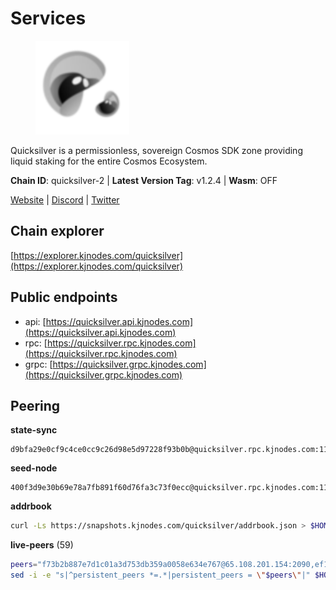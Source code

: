 # Services

<figure><img src="https://raw.githubusercontent.com/kj89/cosmos-images/main/logos/quicksilver.png" width="150" alt=""><figcaption></figcaption></figure>

Quicksilver is a permissionless, sovereign Cosmos SDK zone providing liquid staking for the entire Cosmos Ecosystem.

**Chain ID**: quicksilver-2 | **Latest Version Tag**: v1.2.4 | **Wasm**: OFF

[Website](https://quicksilver.zone) | [Discord](https://discord.gg/quicksilverprotocol) | [Twitter](https://twitter.com/quicksilverzone)




## Chain explorer
[https://explorer.kjnodes.com/quicksilver](https://explorer.kjnodes.com/quicksilver)

## Public endpoints

* api: [https://quicksilver.api.kjnodes.com](https://quicksilver.api.kjnodes.com)
* rpc: [https://quicksilver.rpc.kjnodes.com](https://quicksilver.rpc.kjnodes.com)
* grpc: [https://quicksilver.grpc.kjnodes.com](https://quicksilver.grpc.kjnodes.com)

## Peering

**state-sync**

```text
d9bfa29e0cf9c4ce0cc9c26d98e5d97228f93b0b@quicksilver.rpc.kjnodes.com:11656
```

**seed-node**

```text
400f3d9e30b69e78a7fb891f60d76fa3c73f0ecc@quicksilver.rpc.kjnodes.com:11659
```

**addrbook**
```bash
curl -Ls https://snapshots.kjnodes.com/quicksilver/addrbook.json > $HOME/.quicksilverd/config/addrbook.json
```

**live-peers** (59)
```bash
peers="f73b2b887e7d1c01a3d753db359a0058e634e767@65.108.201.154:2090,ef1cb5bff5b76957f02636a30d5d85d861a35dbe@65.109.92.240:21026,71b753819eb653e99e6a825b80af20ca9bccb087@135.125.163.63:24666,b212d5740b2e11e54f56b072dc13b6134650cfb5@169.155.168.98:26656,cbc2c7a7cd39750abee0dcd5dd2832feddbde20e@50.21.173.76:26656,e3dd956ac4081ba42ae3d038edd6d80ddf092751@198.199.90.99:26656,d9bfa29e0cf9c4ce0cc9c26d98e5d97228f93b0b@65.109.88.38:11656,a0352933c3a4e525ac1cd595400f3123fbd597f6@65.108.230.161:46656,ff2055b198685f619897058a26776b9d1b73dc3c@178.63.184.129:26656,ef9c9b1952f245fbb24603d5a1f643041bec7af7@141.95.65.26:29986,4a73a81a94c9cd7147a84c35c7ab7abec94093bd@204.93.241.110:27651,0a226e70ceb7a4123e66216d1ed83ef22ed8a187@185.119.118.118:2000,05241d21ff9e7c699bbdb4faa73da1860b6d8cd7@128.199.85.168:26656,e1a24aaba30a8ff21e52fed92b96b36156b52e80@51.161.208.88:26656,46a0c8717148c4a4aa86eaaa9727e7bc6bb8e70c@49.12.7.7:26656,51070ba609ede6d7eb334b8cf0ed585f2b1ab66b@135.181.76.99:26656,4aa6607f87ad0b458526d3405731e71553cf275c@219.100.163.35:26656,5f0c0411e34e1c7d0b9c53749d90a923b5e8c625@65.21.133.125:35656,06230bbaabb6c9c6223275b57d8e10fc609ae7ba@51.89.7.184:26633,0a3860f9d3c27b34910fe8660240ae55699b55c2@84.244.95.245:26656,ec076ff33f2986d064b78602e2ccd2c925bf761e@161.97.82.203:26256,663134c4999f4f9fc59879eaaebbb332e91e2160@45.34.1.114:33656,36640aca1c3109ef36d607ec650e8eff832bb39c@195.14.6.2:26656,d22c450ef79e019dc702d9098ff09f02294e6dff@65.109.37.58:26656,8ebd6e7c74a9c36a175f9a86148354b378a4f387@185.248.24.16:26656,185f80586290dcd53db67ebc2da1e146e291bcd6@148.251.13.186:11156,ebafaa0d0087ecfc785b095d6a91a67a12eecd80@5.9.100.25:26656,271419d3eb3878c902ebb0064490ad702d9d067f@144.76.145.150:26656,24d1d6fbaaedb5ec46214660e8fa2b1e55bb21dc@51.195.234.250:26656,e1b058e5cfa2b836ddaa496b10911da62dcf182e@138.201.8.248:26656,ba52d6744d89cf66cf29d7663a21e1299d0f6744@74.80.183.130:26654,e50848e299c7909245a9af690341ff27e21f7b69@65.109.87.88:56656,833a368b9e639d50dcbeaa2e8347306979d55e50@199.217.117.78:11156,1b569bf57da79df4f85d207a161a97626988af76@65.109.92.241:20026,6785dbb8a0138600e0e0faaa77baa375451b38bb@162.55.132.48:15620,161f453c9ff27f3120ec5078f56b505316fbc720@65.108.6.45:61156,c8b01e6700d048b1aae34d76f5c56511b2a90ab1@57.128.133.24:26656,dc6dc8f7c91e2011362b015af8562dced1d2d893@51.159.103.126:26656,cdd8e0e425f107d249389a5e4cea3494185d4a3a@193.70.45.106:11156,bf5d518265b2d5e670cee6f4dc08b95da4fe8baf@107.155.109.202:26656,e726816f42831689eab9378d5d577f1d06d25716@176.9.188.21:26656,679f56feb7f4f91d46a92d0eb474d1dc43466d18@213.239.215.59:29986,b2de28758ab185f46f3701654fcb31d102c28ac3@65.108.65.36:26656,b4bcce87121963e1e97619dc135f2eb1a9fd5dfc@88.198.32.17:36656,5fac02f574af4a43442bce8341d0ef9aad1d2ead@65.109.19.177:26656,09f16a08fb0da3a20a7bc0212e3bc4645b04918c@65.21.142.30:28656,e4dbb1c6075822390aa23885750b306e1a54f9b0@5.161.101.185:26656,5e2b0913543b7e1e070e32326d5d901b456b2190@146.19.24.133:26656,ae353518e6009eb48d80ccf6a006a9644e9dd309@146.19.24.101:26656,28ebd43e8c888ed069165fa035e101ae6fd7955e@139.162.191.246:26656,9bed2c944243fd3ee35a6e4e8da0956f61518603@65.109.21.75:26656,0865ef3e5a613f75f17a0092bd47e71d8c171124@51.222.44.116:15656,2c658378f5356e39ecea6947eb312f45a8ccfde1@142.132.199.211:26654,b6aaf404d75de74020fbcee92e6436c6cf9e6ff1@65.109.21.74:26656,8a0740d4b70629c26022db7525132da0062bf42b@194.62.99.114:26656,4de2811fd20d33110daf62223975beccecbe55a0@15.235.114.195:26656,d2517139cf7c20ebdad682dfaeb2c34822a255b6@31.223.32.35:19656,3b3c0037090a1b5ef9f7ac58ff79f33dffdd188a@65.108.231.124:15656,61d96fee29a9615c208c4db72526d23b45094cb4@65.108.195.30:36656"
sed -i -e "s|^persistent_peers *=.*|persistent_peers = \"$peers\"|" $HOME/.quicksilverd/config/config.toml
```
